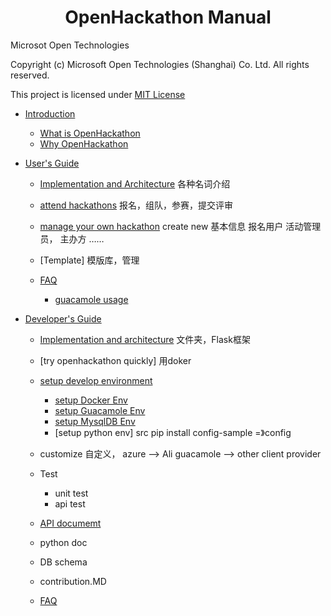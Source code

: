 
<h1 align = "center">OpenHackathon Manual</h1>   
Microsot Open Technologies                 
                     
Copyright (c) Microsoft Open Technologies (Shanghai) Co. Ltd. All rights reserved.
                           
This project is licensed under [MIT License](https://github.com/msopentechcn/open-hackathon/blob/master/license.txt)
                     
                     
                     
* [Introduction](#Introduction)
  * [What is OpenHackathon](#What-is-OpenHackathon)
  * [Why OpenHackathon](#Why-OpenHackathon)
  

* [User's Guide](#User's-Guide)
  * [Implementation and Architecture](#Implementation-and-Architecture-for-User)
    各种名词介绍
  * [attend hackathons](#how-to-attend-a-hackathon)
     报名，组队，参赛，提交评审
  * [manage your own hackathon](#how-to-manage-a-hackathon)
     create new
     基本信息
     报名用户
     活动管理员，
     主办方
     ……
  * [Template] 
    模版库，管理

  * [FAQ](#FAQ)
    * [guacamole usage](#guacamole-usage)

* [Developer's Guide](#Developer's-Guide)
  * [Implementation and architecture](#src-architecture)
    文件夹，Flask框架
  * [try openhackathon quickly]
    用doker
  * [setup develop environment](#setup-develop-environment)
  
    * [setup Docker Env](#setup-Docker-Env)
    * [setup Guacamole Env](#setup-Guacamole-Env)
    * [setup MysqlDB Env](#setup-MysqlDB-Env)
    * [setup python env]
       src
       pip install
       config-sample =》config

  * customize
    自定义，
    azure --> Ali
    guacamole --> other client provider
    
  * Test
    * unit test
    * api test
    
  * [API documemt](#API-document)
  * python doc
  * DB schema
  * contribution.MD

  * [FAQ](#QA)


















